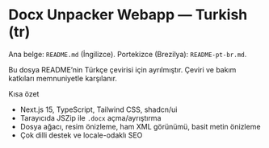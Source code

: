 # Docx Unpacker Webapp — Turkish (tr)

Ana belge: `README.md` (İngilizce). Portekizce (Brezilya): `README-pt-br.md`.

Bu dosya README’nin Türkçe çevirisi için ayrılmıştır. Çeviri ve bakım katkıları memnuniyetle karşılanır.

Kısa özet
- Next.js 15, TypeScript, Tailwind CSS, shadcn/ui
- Tarayıcıda JSZip ile `.docx` açma/ayrıştırma
- Dosya ağacı, resim önizleme, ham XML görünümü, basit metin önizleme
- Çok dilli destek ve locale-odaklı SEO